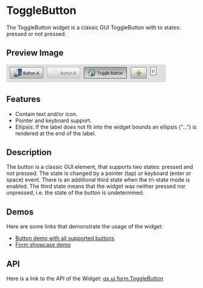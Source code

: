 ToggleButton
============

The ToggleButton widget is a classic GUI ToggleButton with to states: pressed or not pressed.

Preview Image
-------------

![ToggleButton](togglebuttom.png)

Features
--------

-   Contain text and/or icon.
-   Pointer and keyboard support.
-   Ellipsis: If the label does not fit into the widget bounds an ellipsis (”...”) is rendered at the end of the label.

Description
-----------

The button is a classic GUI element, that supports two states: pressed and not pressed. The state is changed by a pointer (tap) or keyboard (enter or space) event. There is an additional third state when the tri-state mode is enabled. The third state means that the widget was neither pressed nor unpressed, i.e. the state of the button is undetermined.

Demos
-----

Here are some links that demonstrate the usage of the widget:

-   [Button demo with all supported buttons](../../apps/demobrowser/#widget~Button.html)
-   [Form showcase demo](../../apps/demobrowser/#showcase~Form.html)

API
---

Here is a link to the API of the Widget:
[qx.ui.form.ToggleButton](../../apps/apiviewer/#qx.ui.form.ToggleButton)
